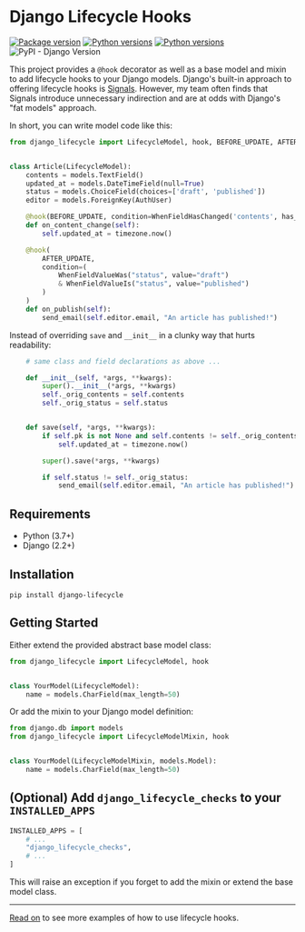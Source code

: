 # Django Lifecycle Hooks

[![Package version](https://badge.fury.io/py/django-lifecycle.svg)](https://pypi.python.org/pypi/django-lifecycle)
[![Python versions](https://img.shields.io/pypi/status/django-lifecycle.svg)](https://img.shields.io/pypi/status/django-lifecycle.svg/)
[![Python versions](https://img.shields.io/pypi/pyversions/django-lifecycle.svg)](https://pypi.org/project/django-lifecycle/)
![PyPI - Django Version](https://img.shields.io/pypi/djversions/django-lifecycle)


This project provides a `@hook` decorator as well as a base model and mixin to add lifecycle hooks to your Django models. Django's built-in approach to offering lifecycle hooks is [Signals](https://docs.djangoproject.com/en/dev/topics/signals/). However, my team often finds that Signals introduce unnecessary indirection and are at odds with Django's "fat models" approach.

In short, you can write model code like this:

```python
from django_lifecycle import LifecycleModel, hook, BEFORE_UPDATE, AFTER_UPDATE


class Article(LifecycleModel):
    contents = models.TextField()
    updated_at = models.DateTimeField(null=True)
    status = models.ChoiceField(choices=['draft', 'published'])
    editor = models.ForeignKey(AuthUser)

    @hook(BEFORE_UPDATE, condition=WhenFieldHasChanged('contents', has_changed=True))
    def on_content_change(self):
        self.updated_at = timezone.now()

    @hook(
        AFTER_UPDATE, 
        condition=(
            WhenFieldValueWas("status", value="draft")
            & WhenFieldValueIs("status", value="published")
        )
    )
    def on_publish(self):
        send_email(self.editor.email, "An article has published!")
```

Instead of overriding `save` and `__init__` in a clunky way that hurts readability:

```python
    # same class and field declarations as above ...

    def __init__(self, *args, **kwargs):
        super().__init__(*args, **kwargs)
        self._orig_contents = self.contents
        self._orig_status = self.status


    def save(self, *args, **kwargs):
        if self.pk is not None and self.contents != self._orig_contents):
            self.updated_at = timezone.now()

        super().save(*args, **kwargs)

        if self.status != self._orig_status:
            send_email(self.editor.email, "An article has published!")
```

## Requirements

* Python (3.7+)
* Django (2.2+)

## Installation

```
pip install django-lifecycle
```

## Getting Started

Either extend the provided abstract base model class:

```python
from django_lifecycle import LifecycleModel, hook


class YourModel(LifecycleModel):
    name = models.CharField(max_length=50)

```

Or add the mixin to your Django model definition:


```python
from django.db import models
from django_lifecycle import LifecycleModelMixin, hook


class YourModel(LifecycleModelMixin, models.Model):
    name = models.CharField(max_length=50)

```

## (Optional) Add `django_lifecycle_checks` to your `INSTALLED_APPS`

```python
INSTALLED_APPS = [
    # ...
    "django_lifecycle_checks",
    # ...
]
```

This will raise an exception if you forget to add the mixin or extend the base model class.


---

[Read on](examples.md) to see more examples of how to use lifecycle hooks.
